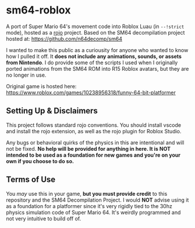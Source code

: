 # sm64-roblox

A port of Super Mario 64's movement code into Roblox Luau (in `--!strict` mode), hosted as a [rojo](https://rojo.space) project. Based on the SM64 decompilation project hosted at: https://github.com/n64decomp/sm64

I wanted to make this public as a curiousity for anyone who wanted to know how I pulled it off. It **does not include any animations, sounds, or assets from Nintendo**. I do provide some of the scripts I used when I originally ported animations from the SM64 ROM into R15 Roblox avatars, but they are no longer in use.

Original game is hosted here:<br/>
https://www.roblox.com/games/10238956318/funny-64-bit-platformer

## Setting Up & Disclaimers
This project follows standard rojo conventions. You should install vscode and install the rojo extension, as well as the rojo plugin for Roblox Studio.

Any bugs or behavioral quirks of the physics in this are intentional and will not be fixed. **No help will be provided for anything in here. It is NOT intended to be used as a foundation for new games and you're on your own if you choose to do so.**

## Terms of Use

You *may* use this in your game, **but you must provide credit** to this repository and the SM64 Decompilation Project. I would **NOT** advise using it as a foundation for a platformer since it's very rigidly tied to the 30hz physics simulation code of Super Mario 64. It's weirdly programmed and not very intuitive to build off of.